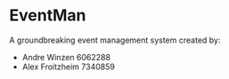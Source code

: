 # EventMan
A groundbreaking event management system created by:
- Andre Winzen 6062288
- Alex Froitzheim 7340859

